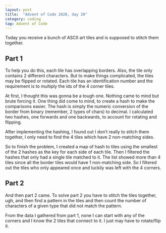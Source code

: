 ```yaml
---
layout: post
title:  "Advent of Code 2020, day 20"
category: coding
tag: Advent of Code
---
```


Today you receive a bunch of ASCII art tiles and is supposed to stitch them together.

## Part 1

To help you do this, each tile has overlapping borders. Also, the tile only contains 2 different characters. But to make things complicated, the tiles may be flipped or rotated.
Each tile has an identification number and the requirement is to multiply the ids of the 4 corner tiles.


At first, I thought this was gonna be a tough one. Nothing came to mind but brute forcing it. One thing did come to mind, to create a hash to make the comparisons easier. The hash is simply the numeric conversion of the border from binary (remember, 2 types of chars) to decimal. I calculated two hashes, one forwards and one backwards, to account for rotating and flipping.

After implementing the hashing, I found out I don’t really to stitch them together, I only need to find the 4 tiles which have 2 non-matching sides.

So to finish the problem, I created a map of hash to tiles using the smallest of the 2 hashes as the key for each side of each tile. Then I filtered the hashes that only had a single tile matched to it. The list showed more than 4 tiles since all the border tiles would have 1 non-matching side. So I filtered out the tiles who only appeared once and luckily was left with the 4 corners.

## Part 2

And then part 2 came. To solve part 2 you have to stitch the tiles together, ugh, and then find a pattern in the tiles and then count the number of characters of a given type that did not match the pattern.

From the data I gathered from part 1, none  I can start with any of the corners and I know the 2 tiles that connect to it. I just may have to rotate/flip it.
